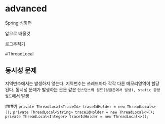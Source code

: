 # advanced

Spring 심화편

앞으로 배울것

로그추적기

#ThreadLocal

## 동시성 문제
지역변수에서는 발생하지 않는다. 지역변수는 쓰레드마다 각각 다른 메모리영역이 할당된다.
동시성 문제가 발생하는 곳은 같은 ```인스턴스의 필드(싱글톤에서 발생), static 공용 필드```에서 발생


###예
```private ThreadLocal<TraceId> traceIdHolder = new ThreadLocal<>();``` 
```private ThreadLocal<String> traceIdHolder = new ThreadLocal<>();  ```
```private ThreadLocal<Integer> traceIdHolder = new ThreadLocal<>();  ```


